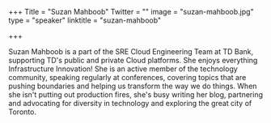 +++
Title = "Suzan Mahboob"
Twitter = ""
image = "suzan-mahboob.jpg"
type = "speaker"
linktitle = "suzan-mahboob"

+++

Suzan Mahboob is a part of the SRE Cloud Engineering Team at TD Bank, supporting TD's public and private  Cloud platforms. She enjoys everything Infrastructure Innovation! She is an active member of the technology community, speaking regularly at conferences, covering topics that are pushing boundaries and helping us transform the way we do things. When she isn't putting out production fires, she's  busy writing her blog, partnering and advocating for diversity in technology and exploring the great city of Toronto.
